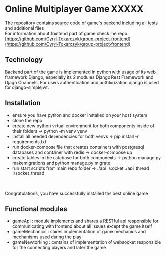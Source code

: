 # Online Multiplayer Game XXXXX
The repository contains source code of game's backend including all tests and additional files
<br>For information about frontend part of game check the repo: [https://github.com/Cyryl-Tokarczyk/group-project-frontend](https://github.com/Cyryl-Tokarczyk/group-project-frontend)

## Technology
  Backend part of the game is implemented in python with usage of its web framework Django,
  especially its 2 modules Django Rest Framework and Djago Channels. For users authentication and authtorization django is used for
  django-simplejwt.


## Installation
- ensure you have python and docker installed on your host system
- clone the repo
- create new python virtual environment for both components inside of their folders -> python -m venv venv
- install all needed dependencies for both venvs -> pip install -r requirements.txt
- run docker-compose file that creates containers with postgresql databases and container with redis -> docker-compose up
- create tables in the database for both components -> python manage.py makemigrations and python manage.py migrate
- run start scripts from main repo folder -> ./api ./socket ./api_thread ./socket_thread

<br><br>Congratulations, you have successfully installed the best online game
  

## Functional modules
- gameApi : module implements and shares a RESTful api responsible for communicating with frontend about all issues except the game itself
- gameMechanics : stores implementation of game mechanics and mechanisms used during the play
- gameNewtorking : contains of implementation of websocket responsible for the connecting players and later the game
